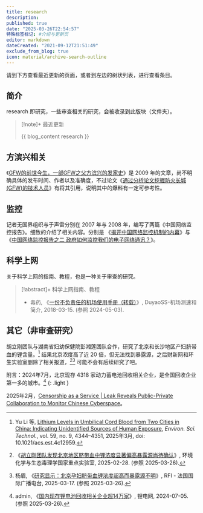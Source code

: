 ```yaml
---
title: research
description:
published: true
date: "2025-03-26T22:54:57"
特殊标签标记: #介绍与更新页
editor: markdown
dateCreated: "2021-09-12T21:51:49"
exclude_from_blog: true
icon: material/archive-search-outline
---
```


请到下方查看最近更新的页面，或者到左边的树状列表，进行查看条目。

## 简介

research 即研究，一些审查相关的研究，会被收录到此版块（文件夹）。

> [!note]+ 最近更新
>
> {{ blog_content research }}

## 方滨兴相关

《[GFW的前世今生，一部GFW之父方滨兴的发家史][]》是 2009 年的文章，尚不明确具体的发布时间、作者以及准确度，不过论文《[通过分析论文挖掘防火长城(GFW)的技术人员][]》有将其引用，说明其中的爆料有一定可参考性。

[GFW的前世今生，一部GFW之父方滨兴的发家史]: https://web.archive.org/web/20091127104236/http://fangbinxing.appspot.com/

[通过分析论文挖掘防火长城(GFW)的技术人员]: https://web.archive.org/web/20230612095930/https://www.bannedbook.org/download/downfile.php?id=2915

## 监控

记者无国界组织与于声雷分别在 2007 年与 2008 年，编写了两篇《中国网络监控报告》。细致的介绍了相关内容。分别是
《[揭开中国网络监控机制的内幕](https://web.archive.org/web/20081023041300/http://crd-net.org/Article/Class1/200710/20071010162103_5948.html)》与
《[中国网络监控报告之二 政府如何监控我们的电子网络通讯？](https://web.archive.org/web/20081021030253/http://crd-net.org/Article/Class1/200803/20080324093843_8168.html)》。

## 科学上网

关于科学上网的指南、教程，也是一种关于审查的研究。

> [!abstract]+ 科学上网指南、教程
>
> +   毒药, 《[一份不负责任的机场使用手册（转载）](https://web.archive.org/web/20201029221853/https://www.duyaoss.com/archives/1086/)》, DuyaoSS-机场测速和简介, 2018-03-15. (参照 2024-05-03).

## 其它（非审查研究）

胡立刚团队与湖南省妇幼保健院彭湘莲团队合作，研究了北京和长沙地区产妇脐带血的锂含量。[^12959]
结果北京浓度高了近 20 倍，但无法找到暴露源，之后财新网和环生实验室删除了相关报道，[^24739][^50317] 可能不会有后续研究了吧。

[^12959]: Yu Li 等, [Lithium Levels in Umbilical Cord Blood from Two Cities in China: Indicating Unidentified Sources of Human Exposure](http://doi.org/10.1021/acs.est.4c12959), _Environ. Sci. Technol._, vol. 59, no. 9, 4344–4351, 2025年3月, doi: 10.1021/acs.est.4c12959.

[^24739]: 《[胡立刚团队发现北京地区脐带血中锂浓度显著偏高暴露源尚待确认](https://web.archive.org/web/20250304135918/https://et.rcees.ac.cn/kydt/202502/t20250228_824739.html)》, 环境化学与生态毒理学国家重点实验室, 2025-02-28. (参照 2025-03-26).

[^50317]: 杨眉, 《[研究显示：北京孕妇脐带血锂浓度超高而暴露源不明](https://web.archive.org/web/20250318054532/https://www.rfi.fr/cn/专栏检索/环境与发展/20250317-研究显示-北京孕妇脐带血锂浓度超高而暴露源不明)》, RFI - 法国国际广播电台, 2025-03-17. (参照 2025-03-26).

附言：2024年7月，北京现存 4318 家动力蓄电池回收相关企业，是全国回收企业第一多的城市。[^46971]
{: .light }

[^46971]: admin, 《[国内现存锂电池回收相关企业超14万家](https://web.archive.org/web/20250117101013/http://www.li-b.cn/post/46971.html)》, 锂电网, 2024-07-05. (参照 2025-03-26).

2025年2月，[Censorship as a Service | Leak Reveals Public-Private Collaboration to Monitor Chinese Cyberspace](https://www.sentinelone.com/labs/censorship-as-a-service-leak-reveals-public-private-collaboration-to-monitor-chinese-cyberspace/)。
